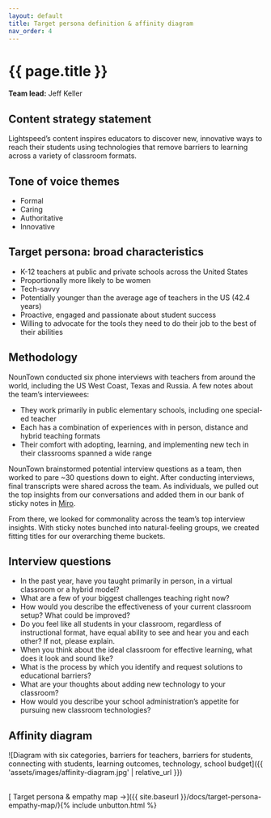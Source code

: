 ```yaml
---
layout: default
title: Target persona definition & affinity diagram
nav_order: 4
---
```


# {{ page.title }}

**Team lead:** Jeff Keller

## Content strategy statement

Lightspeed’s content inspires educators to discover new, innovative ways to reach their students using technologies that remove barriers to learning across a variety of classroom formats.

## Tone of voice themes

- Formal
- Caring
- Authoritative
- Innovative

## Target persona: broad characteristics

- K-12 teachers at public and private schools across the United States
- Proportionally more likely to be women
- Tech-savvy
- Potentially younger than the average age of teachers in the US (42.4 years)
- Proactive, engaged and passionate about student success
- Willing to advocate for the tools they need to do their job to the best of their abilities

## Methodology

NounTown conducted six phone interviews with teachers from around the world, including the US West Coast, Texas and Russia. A few notes about the team’s interviewees:

- They work primarily in public elementary schools, including one special-ed teacher
- Each has a combination of experiences with in person, distance and hybrid teaching formats
- Their comfort with adopting, learning, and implementing new tech in their classrooms spanned a wide range

NounTown brainstormed potential interview questions as a team, then worked to pare ~30 questions down to eight. After conducting interviews, final transcripts were shared across the team. As individuals, we pulled out the top insights from our conversations and added them in our bank of sticky notes in [Miro](https://miro.com/). 

From there, we looked for commonality across the team’s top interview insights. With sticky notes bunched into natural-feeling groups, we created fitting titles for our overarching theme buckets.

## Interview questions

- In the past year, have you taught primarily in person, in a virtual classroom or a hybrid model?
- What are a few of your biggest challenges teaching right now?
- How would you describe the effectiveness of your current classroom setup? What could be improved?
- Do you feel like all students in your classroom, regardless of instructional format, have equal ability to see and hear you and each other? If not, please explain.
- When you think about the ideal classroom for effective learning, what does it look and sound like?
- What is the process by which you identify and request solutions to educational barriers?
- What are your thoughts about adding new technology to your classroom?
- How would you describe your school administration’s appetite for pursuing new classroom technologies?

## Affinity diagram

![Diagram with six categories, barriers for teachers, barriers for students, connecting with students, learning outcomes, technology, school budget]({{ 'assets/images/affinity-diagram.jpg' | relative_url }})

<br>
[ Target persona & empathy map →]({{ site.baseurl }}/docs/target-persona-empathy-map/){% include unbutton.html %}
